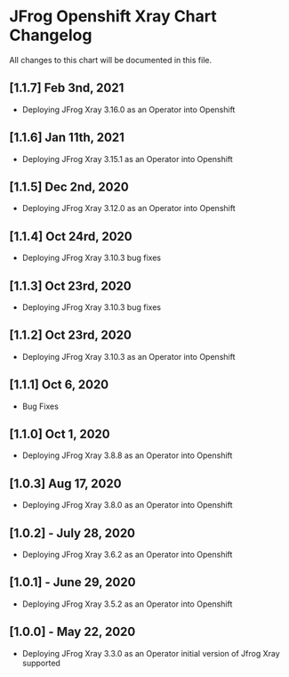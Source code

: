 # JFrog  Openshift Xray Chart Changelog
All changes to this chart will be documented in this file.

## [1.1.7] Feb 3nd, 2021
* Deploying JFrog Xray 3.16.0 as an Operator into Openshift

## [1.1.6] Jan 11th, 2021
* Deploying JFrog Xray 3.15.1 as an Operator into Openshift

## [1.1.5] Dec 2nd, 2020
* Deploying JFrog Xray 3.12.0 as an Operator into Openshift

## [1.1.4] Oct 24rd, 2020
* Deploying JFrog Xray 3.10.3 bug fixes

## [1.1.3] Oct 23rd, 2020
* Deploying JFrog Xray 3.10.3 bug fixes

## [1.1.2] Oct 23rd, 2020
* Deploying JFrog Xray 3.10.3 as an Operator into Openshift

## [1.1.1] Oct 6, 2020
* Bug Fixes

## [1.1.0] Oct 1, 2020
* Deploying JFrog Xray 3.8.8 as an Operator into Openshift

## [1.0.3] Aug 17, 2020
* Deploying JFrog Xray 3.8.0 as an Operator into Openshift

## [1.0.2] - July 28, 2020
* Deploying JFrog Xray 3.6.2 as an Operator into Openshift

## [1.0.1] - June 29, 2020
* Deploying JFrog Xray 3.5.2 as an Operator into Openshift

## [1.0.0] - May 22, 2020
* Deploying JFrog Xray 3.3.0 as an Operator initial version of Jfrog Xray supported

